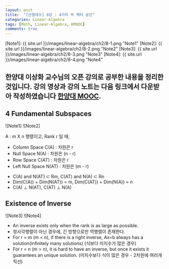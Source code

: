 ```yaml
---
layout: post
title:  "[선형대수] 8강 : 4가지 부 벡터 공간"
categories: Linear-Algebra
tags: [Math, Linear-Algebra, KMOOC]
comments: true
---
```


[//]: # (Image References)

[Note1]: {{ site.url }}/images/linear-algebra/ch2/8-1.png "Note1"
[Note2]: {{ site.url }}/images/linear-algebra/ch2/8-2.png "Note2"
[Note3]: {{ site.url }}/images/linear-algebra/ch2/8-3.png "Note3"
[Note4]: {{ site.url }}/images/linear-algebra/ch2/8-4.png "Note4"


한양대 이상화 교수님의 오픈 강의로 공부한 내용을 정리한 것입니다. 강의 영상과 강의 노트는 다음 링크에서 다운받아 작성하였습니다 [한양대 MOOC](http://www.kocw.net/home/search/kemView.do?kemId=977757).  
---


## 4 Fundamental Subspaces
![Note1]  ![Note2]

A : m X n 행렬이고, Rank r 일 때,
- Column Space C(A) : 차원은 r
- Null Space N(A) : 차원은 (n - r)
- Row Space C(AT) : 차원은 r
- Left Null Space N(AT) : 차원은 (m - r)

* C(A) and N(AT) ⊂ Rm, C(AT) and N(A) ⊂ Rn
* Dim(C(A)) + Dim(N(AT)) = m, Dim(C(AT)) + Dim(N(A)) = n
* C(A) ⊥ N(AT), C(AT) ⊥ N(A)


## Existence of Inverse
![Note3] ![Note4]
- An inverse exists only when the rank is as large as possible.
- 정사각행렬이 아닌 경우에, 긴 방향으로만 역행렬이 존재한다.
- For r = m (m < n), if there is a right inverse, Ax=b always has a solution(infinitely many solutions) (식보다 미지수가 많은 경우)
- For r = n (m > n), it is hard to have an inverse, but once it exists it guarantees an unique solution. (미지수보다 식이 많은 경우 - 2차원에 여러개 직선)
